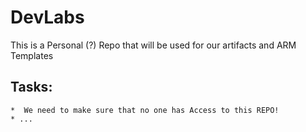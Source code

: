 # DevLabs

This is a Personal (?) Repo that will be used for our artifacts and ARM Templates 


## Tasks:
    *  We need to make sure that no one has Access to this REPO!
    * ...